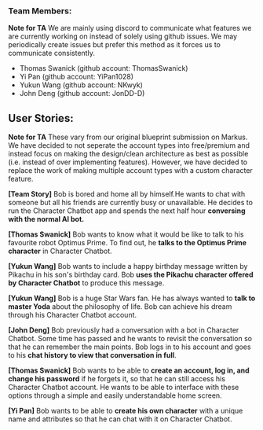 ### Team Members:

**Note for TA** We are mainly using discord to communicate what features we are currently working on
instead of solely using github issues. We may periodically create issues but prefer this method as it
forces us to communicate consistently. 

- Thomas Swanick (github account: ThomasSwanick)
- Yi Pan (github account: YiPan1028)
- Yukun Wang (github account: NKwyk)
- John Deng (github account: JonDD-D)

## User Stories:

**Note for TA** These vary from our original blueprint submission on Markus. We have decided to not seperate
the account types into free/premium and instead focus on making the design/clean architecture
as best as possible (i.e. instead of over implementing features). However, we have decided
to replace the work of making multiple account types with a custom character
feature.

**[Team Story]** Bob is bored and home all by himself.He wants to chat with 
someone but all his friends are currently busy or unavailable. He decides to run the 
Character Chatbot app and spends the next half hour **conversing with the normal AI bot.**

**[Thomas Swanick]** Bob wants to know what it would be like to talk to his favourite robot Optimus Prime. To find out,
he **talks to the Optimus Prime character** in Character Chatbot.

**[Yukun Wang]** Bob wants to include a happy birthday message written by Pikachu in his son's
birthday card. Bob **uses the Pikachu character offered by Character Chatbot** to produce this message.

**[Yukun Wang]** Bob is a huge Star Wars fan. He has always wanted to **talk to master Yoda** about the philosophy of life. Bob can achieve his dream through his Character Chatbot account.

**[John Deng]** Bob previously had a conversation with a bot in Character Chatbot. Some time has passed and he wants to revisit the conversation so that he can remember the main points. 
Bob logs in to his account and goes to his **chat history to view that conversation in full**.

**[Thomas Swanick]** Bob wants to be able to **create an account, log in, and change his password** if he forgets it,
so that he can still access his Character Chatbot account. He wants to be able to interface with these options
through a simple and easily understandable home screen.

**[Yi Pan]** Bob wants to be able to **create his own character** with a unique name and attributes
so that he can chat with it on Character Chatbot.


